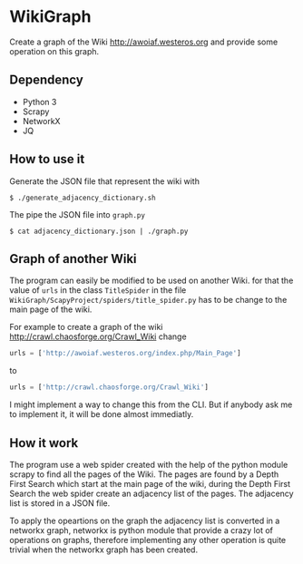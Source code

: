 # WikiGraph

Create a graph of the Wiki http://awoiaf.westeros.org and provide some operation
on this graph.

## Dependency

- Python 3
- Scrapy
- NetworkX
- JQ

## How to use it

Generate the JSON file that represent the wiki with
```
$ ./generate_adjacency_dictionary.sh
```
The pipe the JSON file into `graph.py`
```
$ cat adjacency_dictionary.json | ./graph.py
```

## Graph of another Wiki

The program can easily be modified to be used on another Wiki. for that
the value of `urls` in the class `TitleSpider` in the file
`WikiGraph/ScapyProject/spiders/title_spider.py` has to be change to
the main page of the wiki.

For example to create a graph of the wiki http://crawl.chaosforge.org/Crawl_Wiki 
change
```python
urls = ['http://awoiaf.westeros.org/index.php/Main_Page']
```
to
```python
urls = ['http://crawl.chaosforge.org/Crawl_Wiki']
```

I might implement a way to change this from the CLI. But if anybody
ask me to implement it, it will be done almost immediatly. 

## How it work

The program use a web spider created with the help of the python module scrapy to
find all the pages of the Wiki. The pages are found by a Depth First Search which
start at the main page of the wiki, during the Depth First Search the web spider
create an adjacency list of the pages. The adjacency list is stored in a JSON file.

To apply the opeartions on the graph the adjacency list is converted in a
networkx graph,
networkx is python module that provide a crazy lot of operations on graphs, therefore
implementing any other operation is quite trivial when the networkx graph has been created.
